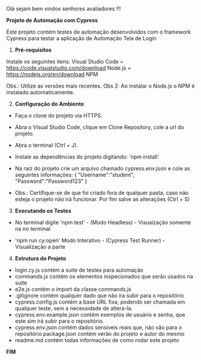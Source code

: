 
Olá sejam bem vindos senhores avaliadores !!!

**Projeto de Automação com Cypress**

Este projeto contém testes de automação desenvolvidos com o framework Cypress para testar a aplicação de Automação Tela de Login

1. **Pré-requisitos**

Instale os seguintes itens:
Visual Studio Code  =  https://code.visualstudio.com/download
Node.js             =  https://nodejs.org/en/download
NPM

Obs.: Utilize as versões mais recentes.
Obs 2: Ao instalar o Node.js o NPM é instalado automaticamente.


2. **Configuração do Ambiente**

* Faça o clone do projeto via HTTPS.

* Abra o Visual Studio Code, clique em Clone Repository, cole a url do projeto.

* Abra o terminal (Ctrl + J).

* Instale as dependências do projeto digitando: 'npm install'

* Na raiz do projeto crie um arquivo chamado cypress.env.json e cole as seguintes informações:
{
"Username":"student",
"Password":"Password123"
}
* Obs.: Certifique-se de que foi criado fora de qualquer pasta, caso não esteja o projeto não irá funcionar. Por fim salve as alterações (Ctrl + S)

3. **Executando os Testes**

* No terminal digite 'npm test' - (Modo Headless) - Visuaização somente na no terminal

* 'npm run cy:open' Modo Interativo - (Cypress Test Runner) - Visualização a parte

4. **Estrutura do Projeto**

* login.cy.js               contém a suite de testes para automação
* commands.js               contém os elementos inspecionados que serão usados na suite
* e2e.js                    contém o import da classe commands.js
* .gitignore                contém qualquer dado que não ira subir para o repositório
* cypress.config.js         contém a base URL fixa, podendo ser chamada em qualquer teste, sem a necessidade de altera-la.
* cypress.env.example.json  contém exemplos de usuário e senha, que este sim irá subir para o repositório.
* cypress.env.json          contém dados sensíveis reais que, não vão para o repositório
package.json                contém verão do projeto e autor do mesmo
* readme.md                 contém todas informações de como rodar este projeto

**FIM**